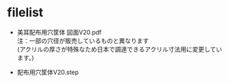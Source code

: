 # filelist
- 美耳配布用穴筐体 図面V20.pdf  
  注：一部の穴径が販売しているものと異なります  
  (アクリルの厚さが特殊なため日本で調達できるアクリル寸法用に変更しています。)  
    
- 配布用穴筐体V20.step
